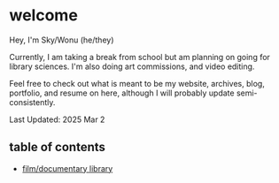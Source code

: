 # welcome

Hey, I'm Sky/Wonu (he/they)

Currently, I am taking a break from school but am planning on going for library sciences. I'm also doing art commissions, and video editing.

Feel free to check out what is meant to be my website, archives, blog, portfolio, and resume on here, although I will probably update semi-consistently.

Last Updated: 2025 Mar 2

## table of contents
- [film/documentary library](archives/film+docu_library.md)
